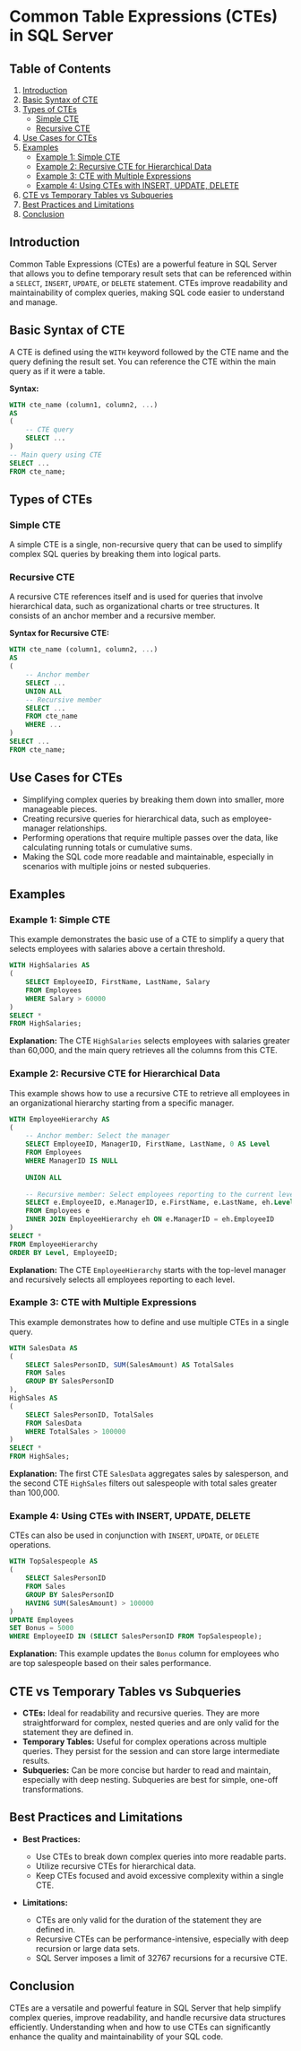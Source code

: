 # Common Table Expressions (CTEs) in SQL Server

## Table of Contents
1. [Introduction](#introduction)
2. [Basic Syntax of CTE](#basic-syntax-of-cte)
3. [Types of CTEs](#types-of-ctes)
   - [Simple CTE](#simple-cte)
   - [Recursive CTE](#recursive-cte)
4. [Use Cases for CTEs](#use-cases-for-ctes)
5. [Examples](#examples)
   - [Example 1: Simple CTE](#example-1-simple-cte)
   - [Example 2: Recursive CTE for Hierarchical Data](#example-2-recursive-cte-for-hierarchical-data)
   - [Example 3: CTE with Multiple Expressions](#example-3-cte-with-multiple-expressions)
   - [Example 4: Using CTEs with INSERT, UPDATE, DELETE](#example-4-using-ctes-with-insert-update-delete)
6. [CTE vs Temporary Tables vs Subqueries](#cte-vs-temporary-tables-vs-subqueries)
7. [Best Practices and Limitations](#best-practices-and-limitations)
8. [Conclusion](#conclusion)

## Introduction
Common Table Expressions (CTEs) are a powerful feature in SQL Server that allows you to define temporary result sets that can be referenced within a `SELECT`, `INSERT`, `UPDATE`, or `DELETE` statement. CTEs improve readability and maintainability of complex queries, making SQL code easier to understand and manage.

## Basic Syntax of CTE
A CTE is defined using the `WITH` keyword followed by the CTE name and the query defining the result set. You can reference the CTE within the main query as if it were a table.

**Syntax:**
```sql
WITH cte_name (column1, column2, ...)
AS
(
    -- CTE query
    SELECT ...
)
-- Main query using CTE
SELECT ...
FROM cte_name;
```

## Types of CTEs

### Simple CTE
A simple CTE is a single, non-recursive query that can be used to simplify complex SQL queries by breaking them into logical parts.

### Recursive CTE
A recursive CTE references itself and is used for queries that involve hierarchical data, such as organizational charts or tree structures. It consists of an anchor member and a recursive member.

**Syntax for Recursive CTE:**
```sql
WITH cte_name (column1, column2, ...)
AS
(
    -- Anchor member
    SELECT ...
    UNION ALL
    -- Recursive member
    SELECT ...
    FROM cte_name
    WHERE ...
)
SELECT ...
FROM cte_name;
```

## Use Cases for CTEs
- Simplifying complex queries by breaking them down into smaller, more manageable pieces.
- Creating recursive queries for hierarchical data, such as employee-manager relationships.
- Performing operations that require multiple passes over the data, like calculating running totals or cumulative sums.
- Making the SQL code more readable and maintainable, especially in scenarios with multiple joins or nested subqueries.

## Examples

### Example 1: Simple CTE
This example demonstrates the basic use of a CTE to simplify a query that selects employees with salaries above a certain threshold.

```sql
WITH HighSalaries AS
(
    SELECT EmployeeID, FirstName, LastName, Salary
    FROM Employees
    WHERE Salary > 60000
)
SELECT *
FROM HighSalaries;
```

**Explanation:** The CTE `HighSalaries` selects employees with salaries greater than 60,000, and the main query retrieves all the columns from this CTE.

### Example 2: Recursive CTE for Hierarchical Data
This example shows how to use a recursive CTE to retrieve all employees in an organizational hierarchy starting from a specific manager.

```sql
WITH EmployeeHierarchy AS
(
    -- Anchor member: Select the manager
    SELECT EmployeeID, ManagerID, FirstName, LastName, 0 AS Level
    FROM Employees
    WHERE ManagerID IS NULL
    
    UNION ALL
    
    -- Recursive member: Select employees reporting to the current level
    SELECT e.EmployeeID, e.ManagerID, e.FirstName, e.LastName, eh.Level + 1
    FROM Employees e
    INNER JOIN EmployeeHierarchy eh ON e.ManagerID = eh.EmployeeID
)
SELECT *
FROM EmployeeHierarchy
ORDER BY Level, EmployeeID;
```

**Explanation:** The CTE `EmployeeHierarchy` starts with the top-level manager and recursively selects all employees reporting to each level.

### Example 3: CTE with Multiple Expressions
This example demonstrates how to define and use multiple CTEs in a single query.

```sql
WITH SalesData AS
(
    SELECT SalesPersonID, SUM(SalesAmount) AS TotalSales
    FROM Sales
    GROUP BY SalesPersonID
),
HighSales AS
(
    SELECT SalesPersonID, TotalSales
    FROM SalesData
    WHERE TotalSales > 100000
)
SELECT *
FROM HighSales;
```

**Explanation:** The first CTE `SalesData` aggregates sales by salesperson, and the second CTE `HighSales` filters out salespeople with total sales greater than 100,000.

### Example 4: Using CTEs with INSERT, UPDATE, DELETE
CTEs can also be used in conjunction with `INSERT`, `UPDATE`, or `DELETE` operations.

```sql
WITH TopSalespeople AS
(
    SELECT SalesPersonID
    FROM Sales
    GROUP BY SalesPersonID
    HAVING SUM(SalesAmount) > 100000
)
UPDATE Employees
SET Bonus = 5000
WHERE EmployeeID IN (SELECT SalesPersonID FROM TopSalespeople);
```

**Explanation:** This example updates the `Bonus` column for employees who are top salespeople based on their sales performance.

## CTE vs Temporary Tables vs Subqueries
- **CTEs:** Ideal for readability and recursive queries. They are more straightforward for complex, nested queries and are only valid for the statement they are defined in.
- **Temporary Tables:** Useful for complex operations across multiple queries. They persist for the session and can store large intermediate results.
- **Subqueries:** Can be more concise but harder to read and maintain, especially with deep nesting. Subqueries are best for simple, one-off transformations.

## Best Practices and Limitations
- **Best Practices:**
  - Use CTEs to break down complex queries into more readable parts.
  - Utilize recursive CTEs for hierarchical data.
  - Keep CTEs focused and avoid excessive complexity within a single CTE.

- **Limitations:**
  - CTEs are only valid for the duration of the statement they are defined in.
  - Recursive CTEs can be performance-intensive, especially with deep recursion or large data sets.
  - SQL Server imposes a limit of 32767 recursions for a recursive CTE.

## Conclusion
CTEs are a versatile and powerful feature in SQL Server that help simplify complex queries, improve readability, and handle recursive data structures efficiently. Understanding when and how to use CTEs can significantly enhance the quality and maintainability of your SQL code.
